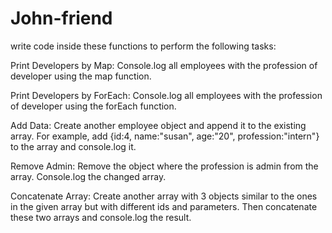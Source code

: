 # John-friend
write code inside these functions to perform the following tasks:

Print Developers by Map: Console.log all employees with the profession of developer using the map function.

Print Developers by ForEach: Console.log all employees with the profession of developer using the forEach function.

Add Data: Create another employee object and append it to the existing array. For example, add {id:4, name:"susan", age:"20", profession:"intern"} 
to the array and console.log it.

Remove Admin: Remove the object where the profession is admin from the array. Console.log the changed array.

Concatenate Array: Create another array with 3 objects similar to the ones in the given array but with different ids and parameters. Then concatenate these two arrays and console.log the result.
